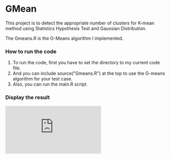 # GMean
This project is to detect the appropriate number of clusters for K-mean method using Statistics Hypothesis Test and Gaussian Distribution.

The Gmeans.R is the G-Means algorithm I implemented.

### How to run the code
1. To run the code, first you have to set the directory to my current code file. 
2. And you can include source("Gmeans.R") at the top to use the G-means algorithm for your test case.
3. Also, you can run the main.R script.

### Display the result
![alt text](https://github.com/jay1204/GMean/blob/master/scatter_plot.pdf)
